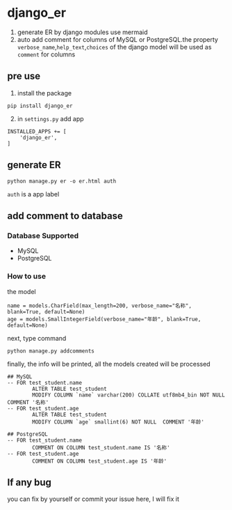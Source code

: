 # django_er
1. generate ER by django modules use mermaid
2. auto add comment for columns of MySQL or PostgreSQL.the property `verbose_name`,`help_text`,`choices` of the django model will be used as ```comment``` for columns


## pre use
1. install the package
```
pip install django_er
```

2. in `settings.py` add app
```
INSTALLED_APPS += [
    'django_er',
]
```

## generate ER
```
python manage.py er -o er.html auth
```
`auth` is a app label

## add comment to database

### Database Supported

- MySQL
- PostgreSQL

### How to use

the model
```
name = models.CharField(max_length=200, verbose_name="名称", blank=True, default=None)
age = models.SmallIntegerField(verbose_name="年龄", blank=True, default=None)
```

next, type command
```
python manage.py addcomments
```

finally, the info will be printed, all the models created will be processed
```
## MySQL 
-- FOR test_student.name 
        ALTER TABLE test_student
        MODIFY COLUMN `name` varchar(200) COLLATE utf8mb4_bin NOT NULL  COMMENT '名称'
-- FOR test_student.age 
        ALTER TABLE test_student
        MODIFY COLUMN `age` smallint(6) NOT NULL  COMMENT '年龄'

## PostgreSQL
-- FOR test_student.name 
        COMMENT ON COLUMN test_student.name IS '名称'
-- FOR test_student.age 
        COMMENT ON COLUMN test_student.age IS '年龄'

```

## If any bug
you can fix by yourself or commit your issue here, I will fix it
